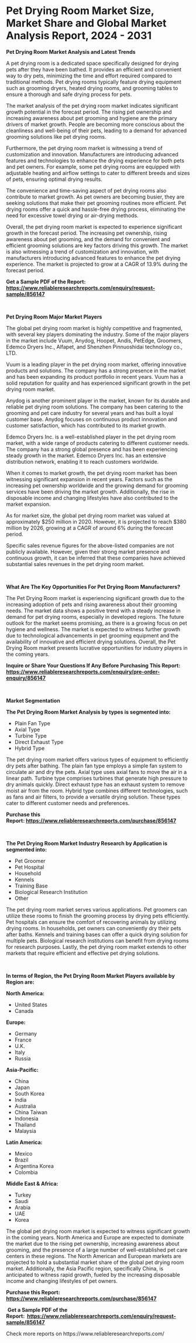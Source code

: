 <p><h1>Pet Drying Room Market Size, Market Share and Global Market Analysis Report, 2024 - 2031</h1></p><p><strong>Pet Drying Room Market Analysis and Latest Trends</strong></p>
<p><p>A pet drying room is a dedicated space specifically designed for drying pets after they have been bathed. It provides an efficient and convenient way to dry pets, minimizing the time and effort required compared to traditional methods. Pet drying rooms typically feature drying equipment such as grooming dryers, heated drying rooms, and grooming tables to ensure a thorough and safe drying process for pets.</p><p>The market analysis of the pet drying room market indicates significant growth potential in the forecast period. The rising pet ownership and increasing awareness about pet grooming and hygiene are the primary drivers of market growth. People are becoming more conscious about the cleanliness and well-being of their pets, leading to a demand for advanced grooming solutions like pet drying rooms.</p><p>Furthermore, the pet drying room market is witnessing a trend of customization and innovation. Manufacturers are introducing advanced features and technologies to enhance the drying experience for both pets and pet owners. For example, some pet drying rooms are equipped with adjustable heating and airflow settings to cater to different breeds and sizes of pets, ensuring optimal drying results.</p><p>The convenience and time-saving aspect of pet drying rooms also contribute to market growth. As pet owners are becoming busier, they are seeking solutions that make their pet grooming routines more efficient. Pet drying rooms offer a quick and hassle-free drying process, eliminating the need for excessive towel drying or air-drying methods.</p><p>Overall, the pet drying room market is expected to experience significant growth in the forecast period. The increasing pet ownership, rising awareness about pet grooming, and the demand for convenient and efficient grooming solutions are key factors driving this growth. The market is also witnessing a trend of customization and innovation, with manufacturers introducing advanced features to enhance the pet drying experience. The market is projected to grow at a CAGR of 13.9% during the forecast period.</p></p>
<p><strong>Get a Sample PDF of the Report:&nbsp; <a href="https://www.reliableresearchreports.com/enquiry/request-sample/856147">https://www.reliableresearchreports.com/enquiry/request-sample/856147</a></strong></p>
<p>&nbsp;</p>
<p><strong>Pet Drying Room Major Market Players</strong></p>
<p><p>The global pet drying room market is highly competitive and fragmented, with several key players dominating the industry. Some of the major players in the market include Vuum, Anydog, Hoopet, Andis, PetEdge, Groomers, Edemco Dryers Inc., Alfapet, and Shenzhen Pinnuoshidai technology co., LTD.</p><p>Vuum is a leading player in the pet drying room market, offering innovative products and solutions. The company has a strong presence in the market and has been expanding its product portfolio in recent years. Vuum has a solid reputation for quality and has experienced significant growth in the pet drying room market.</p><p>Anydog is another prominent player in the market, known for its durable and reliable pet drying room solutions. The company has been catering to the grooming and pet care industry for several years and has built a loyal customer base. Anydog focuses on continuous product innovation and customer satisfaction, which has contributed to its market growth.</p><p>Edemco Dryers Inc. is a well-established player in the pet drying room market, with a wide range of products catering to different customer needs. The company has a strong global presence and has been experiencing steady growth in the market. Edemco Dryers Inc. has an extensive distribution network, enabling it to reach customers worldwide.</p><p>When it comes to market growth, the pet drying room market has been witnessing significant expansion in recent years. Factors such as the increasing pet ownership worldwide and the growing demand for grooming services have been driving the market growth. Additionally, the rise in disposable income and changing lifestyles have also contributed to the market expansion.</p><p>As for market size, the global pet drying room market was valued at approximately $250 million in 2020. However, it is projected to reach $380 million by 2026, growing at a CAGR of around 6% during the forecast period.</p><p>Specific sales revenue figures for the above-listed companies are not publicly available. However, given their strong market presence and continuous growth, it can be inferred that these companies have achieved substantial sales revenues in the pet drying room market.</p></p>
<p>&nbsp;</p>
<p><strong>What Are The Key Opportunities For Pet Drying Room Manufacturers?</strong></p>
<p><p>The Pet Drying Room market is experiencing significant growth due to the increasing adoption of pets and rising awareness about their grooming needs. The market data shows a positive trend with a steady increase in demand for pet drying rooms, especially in developed regions. The future outlook for the market seems promising, as there is a growing focus on pet hygiene and wellness. The market is expected to witness further growth due to technological advancements in pet grooming equipment and the availability of innovative and efficient drying solutions. Overall, the Pet Drying Room market presents lucrative opportunities for industry players in the coming years.</p></p>
<p><strong>Inquire or Share Your Questions If Any Before Purchasing This Report: <a href="https://www.reliableresearchreports.com/enquiry/pre-order-enquiry/856147">https://www.reliableresearchreports.com/enquiry/pre-order-enquiry/856147</a></strong></p>
<p>&nbsp;</p>
<p><strong>Market Segmentation</strong></p>
<p><strong>The Pet Drying Room Market Analysis by types is segmented into:</strong></p>
<p><ul><li>Plain Fan Type</li><li>Axial Type</li><li>Turbine Type</li><li>Direct Exhaust Type</li><li>Hybrid Type</li></ul></p>
<p><p>The pet drying room market offers various types of equipment to efficiently dry pets after bathing. The plain fan type employs a simple fan system to circulate air and dry the pets. Axial type uses axial fans to move the air in a linear path. Turbine type comprises turbines that generate high pressure to dry animals quickly. Direct exhaust type has an exhaust system to remove moist air from the room. Hybrid type combines different technologies, such as fans and air filters, to provide a versatile drying solution. These types cater to different customer needs and preferences.</p></p>
<p><strong>Purchase this Report:&nbsp;<a href="https://www.reliableresearchreports.com/purchase/856147">https://www.reliableresearchreports.com/purchase/856147</a></strong></p>
<p>&nbsp;</p>
<p><strong>The Pet Drying Room Market Industry Research by Application is segmented into:</strong></p>
<p><ul><li>Pet Groomer</li><li>Pet Hospital</li><li>Household</li><li>Kennels</li><li>Training Base</li><li>Biological Research Institution</li><li>Other</li></ul></p>
<p><p>The pet drying room market serves various applications. Pet groomers can utilize these rooms to finish the grooming process by drying pets efficiently. Pet hospitals can ensure the comfort of recovering animals by utilizing drying rooms. In households, pet owners can conveniently dry their pets after baths. Kennels and training bases can offer a quick drying solution for multiple pets. Biological research institutions can benefit from drying rooms for research purposes. Lastly, the pet drying room market extends to other markets that require efficient and effective pet drying solutions.</p></p>
<p>&nbsp;</p>
<p><strong>In terms of Region, the Pet Drying Room Market Players available by Region are:</strong></p>
<p>
    <p> <strong> North America: </strong>
        <ul>
            <li>United States</li>
            <li>Canada</li>
        </ul>
        </p> 
    <p> <strong> Europe: </strong>
        <ul>
            <li>Germany</li>
            <li>France</li>
            <li>U.K.</li>
            <li>Italy</li>
            <li>Russia</li>
        </ul>
        </p> 
    <p> <strong> Asia-Pacific: </strong>
        <ul>
            <li>China</li>
            <li>Japan</li>
            <li>South Korea</li>
            <li>India</li>
            <li>Australia</li>
            <li>China Taiwan</li>
            <li>Indonesia</li>
            <li>Thailand</li>
            <li>Malaysia</li>
        </ul>
        </p> 
    <p> <strong> Latin America: </strong>
        <ul>
            <li>Mexico</li>
            <li>Brazil</li>
            <li>Argentina Korea</li>
            <li>Colombia</li>
        </ul>
        </p> 
    <p> <strong> Middle East & Africa: </strong>
        <ul>
            <li>Turkey</li>
            <li>Saudi</li>
            <li>Arabia</li>
            <li>UAE</li>
            <li>Korea</li>
        </ul>
    </p>
    </p>
<p><p>The global pet drying room market is expected to witness significant growth in the coming years. North America and Europe are expected to dominate the market due to the rising pet ownership, increasing awareness about grooming, and the presence of a large number of well-established pet care centers in these regions. The North American and European markets are projected to hold a substantial market share of the global pet drying room market. Additionally, the Asia Pacific region, specifically China, is anticipated to witness rapid growth, fueled by the increasing disposable income and changing lifestyles of pet owners.</p></p>
<p><strong>Purchase this Report: <a href="https://www.reliableresearchreports.com/purchase/856147">https://www.reliableresearchreports.com/purchase/856147</a></strong></p>
<p>&nbsp;<strong>Get a Sample PDF of the Report:&nbsp;&nbsp;<a href="https://www.reliableresearchreports.com/enquiry/request-sample/856147">https://www.reliableresearchreports.com/enquiry/request-sample/856147</a></strong></p>
<p><strong></strong></p>
<p>Check more reports on https://www.reliableresearchreports.com/</p>